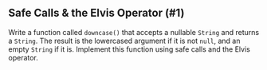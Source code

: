 ## Safe Calls & the Elvis Operator (#1)

Write a function called `downcase()` that accepts a nullable `String` and
returns a `String`. The result is the lowercased argument if it is not `null`,
and an empty `String` if it is. Implement this function using safe calls
and the Elvis operator.
